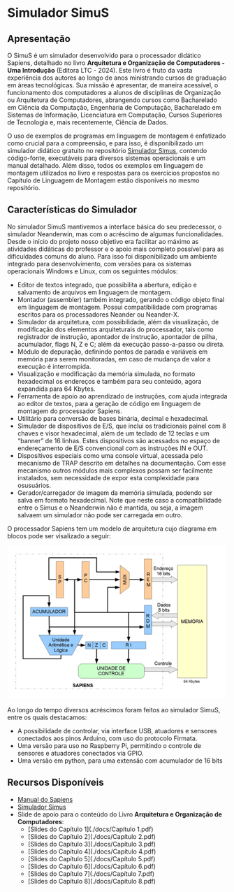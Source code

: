 # Simulador SimuS

## Apresentação

O SimuS é um simulador desenvolvido para o processador didático Sapiens, detalhado no livro **Arquitetura e Organização de Computadores - Uma Introdução** (Editora LTC - 2024). Este livro é fruto da vasta experiência dos autores ao longo de anos ministrando cursos de graduação em áreas tecnológicas. Sua missão é apresentar, de maneira acessível, o funcionamento dos computadores a alunos de disciplinas de Organização ou Arquitetura de Computadores, abrangendo cursos como Bacharelado em Ciência da Computação, Engenharia de Computação, Bacharelado em Sistemas de Informação, Licenciatura em Computação, Cursos Superiores de Tecnologia e, mais recentemente, Ciência de Dados.

O uso de exemplos de programas em linguagem de montagem é enfatizado como crucial para a compreensão, e para isso, é disponibilizado um simulador didático gratuito no repositório [Simulador Simus](https://github.com/Simulador-Simus/SimuS), contendo código-fonte, executáveis para diversos sistemas operacionais e um manual detalhado. Além disso, todos os exemplos em linguagem de montagem utilizados no livro e respostas para os exercícios propostos no Capítulo de Linguagem de Montagem estão disponíveis no mesmo repositório.

## Características do Simulador

No simulador SimuS mantivemos a interface básica do seu predecessor, o simulador Neanderwin, mas com o acréscimo de algumas funcionalidades. Desde o início do projeto nosso objetivo era facilitar ao máximo as atividades didáticas do professor e o apoio mais completo possível para as dificuldades comuns do aluno. Para isso foi disponibilizado um ambiente integrado para desenvolvimento, com versões para os sistemas operacionais Windows e Linux, com os seguintes módulos: 
- Editor de textos integrado, que possibilita a abertura, edição e  salvamento  de  arquivos em linguagem de montagem.
- Montador (assembler) também integrado, gerando o código  objeto final em  linguagem  de   montagem. Possui compatibilidade com programas escritos para os processadores Neander ou Neander-X.
- Simulador da arquitetura, com possibilidade, além da visualização, de modificação dos  elementos   arquiteturais do processador, tais como registrador de instrução, apontador de instrução, apontador de pilha, acumulador, flags N, Z e C; além da execução passo-a-passo ou direta.
- Módulo de depuração, definindo pontos de parada e variáveis em  memória para serem monitoradas,  em caso de mudança de valor a execução é interrompida.
- Visualização e modificação da memória simulada, no formato hexadecimal os endereços e também para seu conteúdo, agora expandida para 64 Kbytes.
- Ferramenta de  apoio  ao aprendizado de instruções, com  ajuda integrada ao editor de textos,  para  a geração de  código em  linguagem  de montagem  do processador Sapiens.
- Utilitário para conversão de bases binária, decimal e hexadecimal.
- Simulador de dispositivos de E/S,  que inclui os tradicionais painel com 8 chaves e visor hexadecimal, além de um teclado de 12 teclas e um “banner” de 16 linhas. Estes  dispositivos   são acessados no espaço de endereçamento de E/S convencional com as instruções IN e OUT.
- Dispositivos  especiais como uma  console  virtual, acessada  pelo  mecanismo de TRAP descrito em detalhes na documentação. Com esse mecanismo   outros   módulos   mais complexos  possam   ser  facilmente   instalados,  sem necessidade  de   expor   esta   complexidade   para   osusuários.
- Gerador/carregador de imagem da memória simulada, podendo ser salva em formato hexadecimal. Note que neste caso a compatibilidade entre o Simus e o Neanderwin não é mantida, ou seja, a imagem salvaem um simulador não pode ser carregada em outro.

O processador Sapiens tem um modelo de arquitetura cujo diagrama em blocos pode ser visalizado a seguir:

<img src="Sapiens.png" name="SimuS" data-align="bottom" data-hspace="1" data-vspace="1" data-border="0" width="500" height="350" />

Ao longo do tempo diversos acréscimos foram feitos ao simulador SimuS, entre os quais destacamos:
- A possibilidade de controlar, via interface USB, atuadores e sensores conectados aos pinos Arduino, com uso do protocolo Firmata. 
- Uma versão para uso no Raspberry Pi, permitindo o controle de sensores e atuadores conectados via GPIO. 
- Uma versão em python, para uma extensão com acumulador de 16 bits
  
## Recursos Disponíveis

- [Manual do Sapiens](./simus.pdf)
- [Simulador Simus](https://github.com/Simulador-Simus/SimuS)
- Slide de apoio para o conteúdo do Livro **Arquitetura e Organização de Computadores**:
    - [Slides do Capítulo 1](./docs/Capítulo 1.pdf)
    - [Slides do Capítulo 2](./docs/Capítulo 2.pdf)
    - [Slides do Capítulo 3](./docs/Capítulo 3.pdf)
    - [Slides do Capítulo 4](./docs/Capítulo 4.pdf)
    - [Slides do Capítulo 5](./docs/Capítulo 5.pdf)
    - [Slides do Capítulo 6](./docs/Capítulo 6.pdf)
    - [Slides do Capítulo 7](./docs/Capítulo 7.pdf)
    - [Slides do Capítulo 8](./docs/Capítulo 8.pdf)




